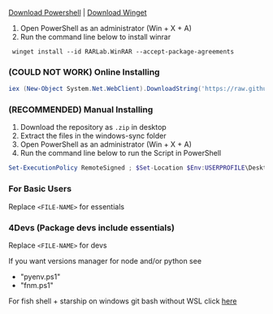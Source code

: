 [Download Powershell](https://aka.ms/powershell-release?tag=lts) | [Download Winget](https://www.microsoft.com/p/app-installer/9nblggh4nns1)

1. Open PowerShell as an administrator (Win + X + A)
2. Run the command line below to install winrar
```
 winget install --id RARLab.WinRAR --accept-package-agreements
```

### (COULD NOT WORK) Online Installing

```powershell
iex (New-Object System.Net.WebClient).DownloadString('https://raw.githubusercontent.com/filipelperes/windows-sync/main/<FILE-NAME>.ps1')
```

### (RECOMMENDED) Manual Installing

1. Download the repository as `.zip` in desktop
2. Extract the files in the windows-sync folder
3. Open PowerShell as an administrator (Win + X + A)
4. Run the command line below to run the Script in PowerShell

```powershell
Set-ExecutionPolicy RemoteSigned ; $Set-Location $Env:USERPROFILE\Desktop\windows-sync ; .\<FILE-NAME>.ps1
```

### For Basic Users
Replace `<FILE-NAME>` for essentials

### 4Devs (Package devs include essentials)
Replace `<FILE-NAME>` for devs

If you want versions manager for node and/or python see
* "pyenv.ps1"
* "fnm.ps1"

For fish shell + starship on windows git bash without WSL click [here](https://gist.github.com/filipelperes/212abbfd422b4f3c77a04a26f4729c4c)